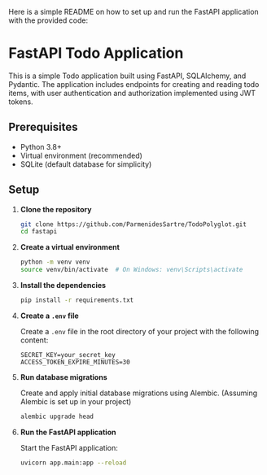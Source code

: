 Here is a simple README on how to set up and run the FastAPI application with the provided code:

# FastAPI Todo Application

This is a simple Todo application built using FastAPI, SQLAlchemy, and Pydantic. The application includes endpoints for creating and reading todo items, with user authentication and authorization implemented using JWT tokens.

## Prerequisites

- Python 3.8+
- Virtual environment (recommended)
- SQLite (default database for simplicity)

## Setup

1. **Clone the repository**

   ```bash
   git clone https://github.com/ParmenidesSartre/TodoPolyglot.git
   cd fastapi
   ```

2. **Create a virtual environment**

   ```bash
   python -m venv venv
   source venv/bin/activate  # On Windows: venv\Scripts\activate
   ```

3. **Install the dependencies**

   ```bash
   pip install -r requirements.txt
   ```

4. **Create a `.env` file**

   Create a `.env` file in the root directory of your project with the following content:

   ```
   SECRET_KEY=your_secret_key
   ACCESS_TOKEN_EXPIRE_MINUTES=30
   ```

5. **Run database migrations**

   Create and apply initial database migrations using Alembic. (Assuming Alembic is set up in your project)

   ```bash
   alembic upgrade head
   ```

6. **Run the FastAPI application**

   Start the FastAPI application:

   ```bash
   uvicorn app.main:app --reload
   ```
